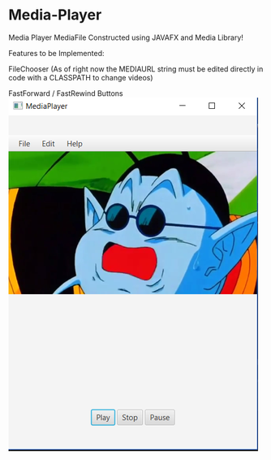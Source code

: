 # Media-Player
Media Player
MediaFile Constructed using JAVAFX and Media Library!


Features to be Implemented:

FileChooser (As of right now the MEDIAURL string must be edited directly in code with a CLASSPATH to change videos)

FastForward / FastRewind Buttons
![Image of Working](MediaPlayerScreenshotWorking.png)
